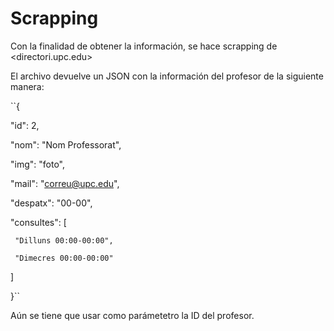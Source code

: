 # Scrapping
Con la finalidad de obtener la información, se hace scrapping de <directori.upc.edu>  

El archivo devuelve un JSON con la información del profesor de la siguiente manera:

``{

   "id": 2,
  
   "nom": "Nom Professorat",
  
   "img": "foto",
  
   "mail": "correu@upc.edu",
  
   "despatx": "00-00",
  
   "consultes": [
   
     "Dilluns 00:00-00:00",
    
     "Dimecres 00:00-00:00"
    
   ]
  
}``

Aún se tiene que usar como parámetetro la ID del profesor.
